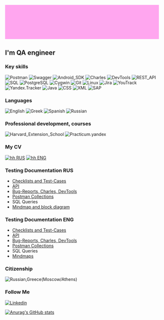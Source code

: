 [![Headeer](https://github.com/Sirena221/sirena221/blob/main/assets/Katerina%20name%20big.gif)](https://www.linkedin.com/in/ekaterina-altukhova-026842240)

## I'm QA engineer

### Key skills

![Postman](https://img.shields.io/badge/-Postman-090909?style=for-the-badge&logo=Postman&logoColor=FF8C00)
![Swagger](https://img.shields.io/badge/-Swagger-090909?style=for-the-badge&logo=Swagger&logoColor=00FF00)
![Android_SDK](https://img.shields.io/badge/-Android_SDK-090909?style=for-the-badge&logo=Android&logoColor=00FF00)
![Charles](https://img.shields.io/badge/-Charles-090909?style=for-the-badge&logo=Charles&logoColor=FF8C00)
![DevTools](https://img.shields.io/badge/-DevTools-090909?style=for-the-badge&logo=DevTools&logoColor=00FF)
![REST_API](https://img.shields.io/badge/-REST_API-090909?style=for-the-badge&logo=REST_API&logoColor=FF8C00)
![SQL](https://img.shields.io/badge/-SQL-090909?style=for-the-badge&logo=SQL&logoColor=FF8C00)
![PostgreSQL](https://img.shields.io/badge/-PostgreSQL-090909?style=for-the-badge&logo=PostgreSQL&logoColor=FFFFFF)
![Cygwin](https://img.shields.io/badge/-Cygwin-090909?style=for-the-badge&logo=Cygwin&logoColor=00FF)
![Git](https://img.shields.io/badge/-Git-090909?style=for-the-badge&logo=Git&logoColor=FF8C00)
![Linux](https://img.shields.io/badge/-Linux-090909?style=for-the-badge&logo=Linux&logoColor=FFFFFF)
![Jira](https://img.shields.io/badge/-Jira-090909?style=for-the-badge&logo=Jira&logoColor=0000FF)
![YouTrack](https://img.shields.io/badge/-YouTrack-090909?style=for-the-badge&logo=YouTrack&logoColor=0000FF)
![Yandex.Tracker](https://img.shields.io/badge/-Yandex.Tracker-090909?style=for-the-badge&logo=Yandex.Tracker&logoColor=0000FF)
![Java](https://img.shields.io/badge/-Java-090909?style=for-the-badge&logo=Java&logoColor=FF8C00)
![CSS](https://img.shields.io/badge/-CSS-090909?style=for-the-badge&logo=CSS&logoColor=FF8C00)
![XML](https://img.shields.io/badge/-XML-090909?style=for-the-badge&logo=XML&logoColor=FF8C00)
![SAP](https://img.shields.io/badge/-SAP-090909?style=for-the-badge&logo=SAP&logoColor=00FF)

### Languages
![English](https://img.shields.io/badge/-English_C1-090909?style=for-the-badge)
![Greek](https://img.shields.io/badge/-Greek_B1-090909?style=for-the-badge)
![Spanish](https://img.shields.io/badge/-Spanish_B1-090909?style=for-the-badge)
![Russian](https://img.shields.io/badge/-Russian_native-090909?style=for-the-badge)

### Professional development, courses
![Harvard_Extension_School](https://img.shields.io/badge/-Harvard_Extension_School_CS50’s_Introduction_to_Computer_Science_C,_Python_and_SQL_plus,_HTML,_CSS,_and_JavaScript-090909?style=for-the-badge)
![Practicum.yandex](https://img.shields.io/badge/-Practicum.yandex_QA_engineer-090909?style=for-the-badge)

### My CV
[![hh RUS](https://img.shields.io/badge/-hh_RUS-FF0000?style=for-the-badge&logo=hh&logoColor=FF0000)](https://hh.ru/applicant/resumes/view?resume=93ecf547ff0b5b4f700039ed1f585a5465367a)
[![hh ENG](https://img.shields.io/badge/-hh_ENG-FF0000?style=for-the-badge&logo=hh&logoColor=FF0000)](https://hh.ru/applicant/resumes/view?resume=9841e45bff0b787a120039ed1f714835366664)

### Testing Documentation RUS
- [Checklists and Test-Cases](https://github.com/Sirena221/Checklists-and-Test-Cases-RUS/find/main)
- [API](https://github.com/Sirena221/API-RUS/find/main)
- [Bug-Reports, Charles, DevTools](https://github.com/Sirena221/Bug-Reports-Charles-DevTools-RUS/find/main)
- [Postman Collections](https://github.com/Sirena221/Postman/blob/main/Yandex.prilavok.postman_collection.json)
- SQL Queries
- [Mindmap and block diagram](https://github.com/Sirena221/Mindmaps-RUS/find/main)

### Testing Documentation ENG
- [Checklists and Test-Cases](https://github.com/Sirena221/--ENG/find/main)
- [API](https://github.com/Sirena221/API-ENG/find/main)
- [Bug-Reports, Charles, DevTools](https://github.com/Sirena221/Bug-Reports-Charles-DevTools-ENG/find/main)
- [Postman Collections](https://github.com/Sirena221/Postman/blob/main/Yandex.prilavok.postman_collection.json)
- SQL Queries
- [Mindmaps](https://github.com/Sirena221/Mindmap-ENG/find/main)

### Citizenship
![Russian,_Greece_(Moscow/Athens)](https://img.shields.io/badge/-Russian,_Greece_(Moscow/Athens)-090909?style=for-the-badge)

### Follow Me
[![Linkedin](https://img.shields.io/badge/-Linkedin-090909?style=for-the-badge&logo=Linkedin&logoColor=006699)](https://www.linkedin.com/in/ekaterina-altukhova-026842240)

[![Anurag's GitHub stats](https://github-readme-stats.vercel.app/api?username=sirena221&theme=chartreuse-dark&show_icons=true)](https://github.com/anuraghazra/github-readme-stats)
